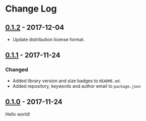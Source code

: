 # Change Log

## [0.1.2] - 2017-12-04

* Update distribution license format.

## [0.1.1] - 2017-11-24

### Changed

* Added library version and size badges to `README.md`.
* Added repository, keywords and author email to `package.json`

## [0.1.0] - 2017-11-24

Hello world!

[0.1.2]: https://github.com/jlmakes/tealight/compare/0.1.1...0.1.2
[0.1.1]: https://github.com/jlmakes/tealight/compare/0.1.0...0.1.1
[0.1.0]: https://github.com/jlmakes/tealight/tree/0.1.0
